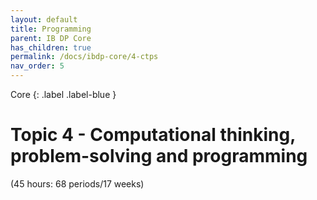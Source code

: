 ```yaml
---
layout: default
title: Programming
parent: IB DP Core
has_children: true
permalink: /docs/ibdp-core/4-ctps
nav_order: 5
---
```

Core
{: .label .label-blue }

# Topic 4 - Computational thinking, problem-solving and programming

(45 hours: 68 periods/17 weeks)
